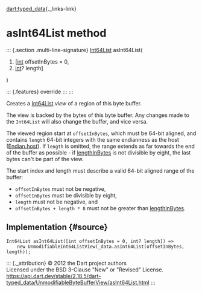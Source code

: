 [dart:typed\_data](../../dart-typed_data/dart-typed_data-library){._links-link}

asInt64List method
==================

::: {.section .multi-line-signature}
[Int64List](../int64list-class) asInt64List(

1.  \[[int](../../dart-core/int-class) offsetInBytes = 0,
2.  [int](../../dart-core/int-class)? length\]

)

::: {.features}
override
:::
:::

Creates a [Int64List](../int64list-class) *view* of a region of this
byte buffer.

The view is backed by the bytes of this byte buffer. Any changes made to
the `Int64List` will also change the buffer, and vice versa.

The viewed region start at `offsetInBytes`, which must be 64-bit
aligned, and contains `length` 64-bit integers with the same endianness
as the host ([Endian.host](../endian/host)). If `length` is omitted, the
range extends as far towards the end of the buffer as possible - if
[lengthInBytes](lengthinbytes) is not divisible by eight, the last bytes
can\'t be part of the view.

The start index and length must describe a valid 64-bit aligned range of
the buffer:

-   `offsetInBytes` must not be negative,
-   `offsetInBytes` must be divisible by eight,
-   `length` must not be negative, and
-   `offsetInBytes + length * 8` must not be greater than
    [lengthInBytes](lengthinbytes).

Implementation {#source}
--------------

``` {.language-dart data-language="dart"}
Int64List asInt64List([int offsetInBytes = 0, int? length]) =>
    new UnmodifiableInt64ListView(_data.asInt64List(offsetInBytes, length));
```

::: {._attribution}
© 2012 the Dart project authors\
Licensed under the BSD 3-Clause \"New\" or \"Revised\" License.\
<https://api.dart.dev/stable/2.18.5/dart-typed_data/UnmodifiableByteBufferView/asInt64List.html>
:::
